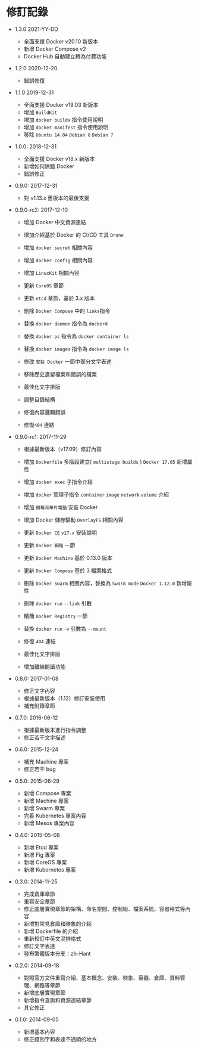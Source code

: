 # 修訂記錄

* 1.3.0 2021-YY-DD
  * 全面支援 Docker v20.10 新版本
  * 新增 Docker Compose v2
  * Docker Hub 自動建立轉為付費功能

* 1.2.0 2020-12-20
  * 錯誤修復

* 1.1.0 2019-12-31
  * 全面支援 Docker v19.03 新版本
  * 增加 `BuildKit`
  * 增加 `docker buildx` 指令使用說明
  * 增加 `docker manifest` 指令使用說明
  * 移除 `Ubuntu 14.04` `Debian 8` `Debian 7`

* 1.0.0: 2018-12-31
  * 全面支援 Docker v18.x 新版本
  * 新增如何除錯 Docker
  * 錯誤修正

* 0.9.0: 2017-12-31
  * 對 v1.13.x 舊版本的最後支援

* 0.9.0-rc2: 2017-12-10

  * 增加 Docker 中文資源連結
  * 增加介紹基於 Docker 的 CI/CD 工具 `Drone`
  * 增加 `docker secret` 相關內容
  * 增加 `docker config` 相關內容
  * 增加 `LinuxKit` 相關內容

  * 更新 `CoreOS` 章節
  * 更新 `etcd` 章節，基於 3.x 版本

  * 刪除 `Docker Compose` 中的 `links`指令

  * 替換 `docker daemon` 指令為 `dockerd`
  * 替換 `docker ps` 指令為 `docker container ls`
  * 替換 `docker images` 指令為 `docker image ls`

  * 修改 `安裝 Docker` 一節中部分文字表述

  * 移除歷史遺留檔案和錯誤的檔案
  * 最佳化文字排版
  * 調整目錄結構
  * 修復內容邏輯錯誤
  * 修復`404` 連結

* 0.9.0-rc1: 2017-11-29

  * 根據最新版本（v17.09）修訂內容

  * 增加 `Dockerfile` 多階段建立( `multistage builds` ) `Docker 17.05` 新增屬性
  * 增加 `docker exec` 子指令介紹
  * 增加 `docker` 管理子指令 `container` `image` `network` `volume` 介紹
  * 增加 `樹莓派單片電腦` 安裝 Docker
  * 增加 Docker 儲存驅動 `OverlayFS` 相關內容

  * 更新 `Docker CE` `v17.x` 安裝說明
  * 更新 `Docker 網路` 一節
  * 更新 `Docker Machine` 基於 0.13.0 版本
  * 更新 `Docker Compose` 基於 3 檔案格式

  * 刪除 `Docker Swarm` 相關內容，替換為 `Swarm mode` `Docker 1.12.0` 新增屬性
  * 刪除 `docker run` `--link` 引數

  * 精簡 `Docker Registry` 一節

  * 替換 `docker run` `-v` 引數為 `--mount`

  * 修復 `404` 連結
  * 最佳化文字排版
  * 增加離線閱讀功能

* 0.8.0: 2017-01-08

  * 修正文字內容
  * 根據最新版本（1.12）修訂安裝使用
  * 補充附錄章節

* 0.7.0: 2016-06-12

  * 根據最新版本進行指令調整
  * 修正若干文字描述

* 0.6.0: 2015-12-24

  * 補充 Machine 專案
  * 修正若干 bug

* 0.5.0: 2015-06-29

  * 新增 Compose 專案
  * 新增 Machine 專案
  * 新增 Swarm 專案
  * 完善 Kubernetes 專案內容
  * 新增 Mesos 專案內容

* 0.4.0: 2015-05-08

  * 新增 Etcd 專案
  * 新增 Fig 專案
  * 新增 CoreOS 專案
  * 新增 Kubernetes 專案

* 0.3.0: 2014-11-25

  * 完成倉庫章節
  * 重寫安全章節
  * 修正底層實現章節的架構、命名空間、控制組、檔案系統、容器格式等內容
  * 新增對常見倉庫和映象的介紹
  * 新增 Dockerfile 的介紹
  * 重新校訂中英文混排格式
  * 修訂文字表達
  * 發布繁體版本分支：zh-Hant

* 0.2.0: 2014-09-18

  * 對照官方文件重寫介紹、基本概念、安裝、映象、容器、倉庫、資料管理、網路等章節
  * 新增底層實現章節
  * 新增指令查詢和資源連結章節
  * 其它修正

* 0.1.0: 2014-09-05

  * 新增基本內容
  * 修正錯別字和表達不通順的地方
